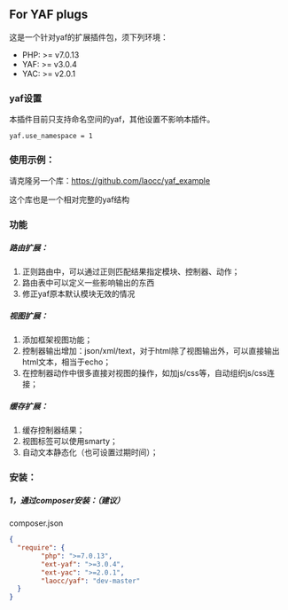 ## For YAF plugs
这是一个针对yaf的扩展插件包，须下列环境：
- PHP: >= v7.0.13
- YAF: >= v3.0.4
- YAC: >= v2.0.1


### yaf设置
本插件目前只支持命名空间的yaf，其他设置不影响本插件。
```
yaf.use_namespace = 1
```


### 使用示例：
请克隆另一个库：https://github.com/laocc/yaf_example

这个库也是一个相对完整的yaf结构


### 功能
##### 路由扩展：
1. 正则路由中，可以通过正则匹配结果指定模块、控制器、动作；
2. 路由表中可以定义一些影响输出的东西
3. 修正yaf原本默认模块无效的情况

##### 视图扩展：
1. 添加框架视图功能；
2. 控制器输出增加：json/xml/text，对于html除了视图输出外，可以直接输出html文本，相当于echo；
3. 在控制器动作中很多直接对视图的操作，如加js/css等，自动组织js/css连接；


##### 缓存扩展：
1. 缓存控制器结果；
2. 视图标签可以使用smarty；
3. 自动文本静态化（也可设置过期时间）；



### 安装：
##### 1，通过composer安装：（建议）
composer.json
```json
{
  "require": {
        "php": ">=7.0.13",
        "ext-yaf": ">=3.0.4",
        "ext-yac": ">=2.0.1",
        "laocc/yaf": "dev-master"
  }
}
```


